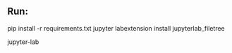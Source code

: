 ## Run:
pip install -r requirements.txt
jupyter labextension install jupyterlab_filetree

jupyter-lab
